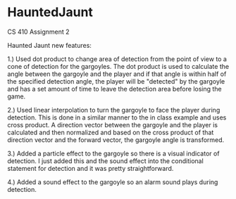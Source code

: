 # HauntedJaunt
 CS 410 Assignment 2

Haunted Jaunt new features:

1.) Used dot product to change area of detection from the point of view to a cone of detection for the gargoyles. The dot product is used to calculate the angle between the gargoyle and the player and if that angle is within half of the specified detection angle, the player will be "detected" by the gargoyle and has a set amount of time to leave the detection area before losing the game.

2.) Used linear interpolation to turn the gargoyle to face the player during detection. This is done in a similar manner to the in class example and uses cross product. A direction vector between the gargoyle and the player is calculated and then normalized and based on the cross product of that direction vector and the forward vector, the gargoyle angle is transformed.

3.) Added a particle effect to the gargoyle so there is a visual indicator of detection. I just added this and the sound effect into the conditional statement for detection and it was pretty straightforward.

4.) Added a sound effect to the gargoyle so an alarm sound plays during detection.
